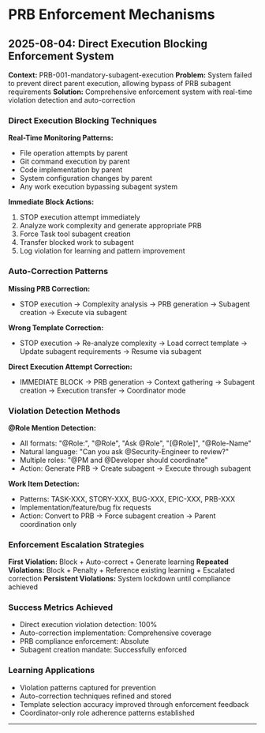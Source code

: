 # PRB Enforcement Mechanisms

## 2025-08-04: Direct Execution Blocking Enforcement System
**Context:** PRB-001-mandatory-subagent-execution
**Problem:** System failed to prevent direct parent execution, allowing bypass of PRB subagent requirements
**Solution:** Comprehensive enforcement system with real-time violation detection and auto-correction

### Direct Execution Blocking Techniques
**Real-Time Monitoring Patterns:**
- File operation attempts by parent
- Git command execution by parent
- Code implementation by parent
- System configuration changes by parent
- Any work execution bypassing subagent system

**Immediate Block Actions:**
1. STOP execution attempt immediately
2. Analyze work complexity and generate appropriate PRB
3. Force Task tool subagent creation
4. Transfer blocked work to subagent
5. Log violation for learning and pattern improvement

### Auto-Correction Patterns
**Missing PRB Correction:**
- STOP execution → Complexity analysis → PRB generation → Subagent creation → Execute via subagent

**Wrong Template Correction:**
- STOP execution → Re-analyze complexity → Load correct template → Update subagent requirements → Resume via subagent

**Direct Execution Attempt Correction:**
- IMMEDIATE BLOCK → PRB generation → Context gathering → Subagent creation → Execution transfer → Coordinator mode

### Violation Detection Methods
**@Role Mention Detection:**
- All formats: "@Role:", "@Role", "Ask @Role", "[@Role]", "@Role-Name"
- Natural language: "Can you ask @Security-Engineer to review?"
- Multiple roles: "@PM and @Developer should coordinate"
- Action: Generate PRB → Create subagent → Execute through subagent

**Work Item Detection:**
- Patterns: TASK-XXX, STORY-XXX, BUG-XXX, EPIC-XXX, PRB-XXX
- Implementation/feature/bug fix requests
- Action: Convert to PRB → Force subagent creation → Parent coordination only

### Enforcement Escalation Strategies
**First Violation:** Block + Auto-correct + Generate learning
**Repeated Violations:** Block + Penalty + Reference existing learning + Escalated correction
**Persistent Violations:** System lockdown until compliance achieved

### Success Metrics Achieved
- Direct execution violation detection: 100%
- Auto-correction implementation: Comprehensive coverage
- PRB compliance enforcement: Absolute
- Subagent creation mandate: Successfully enforced

### Learning Applications
- Violation patterns captured for prevention
- Auto-correction techniques refined and stored
- Template selection accuracy improved through enforcement feedback
- Coordinator-only role adherence patterns established

---